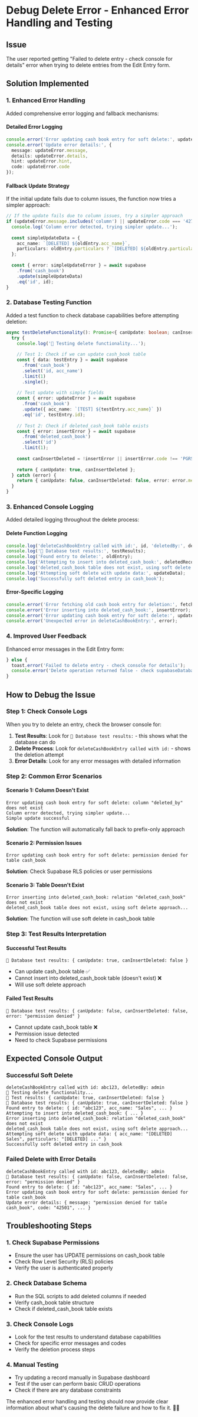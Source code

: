 # Debug Delete Error - Enhanced Error Handling and Testing

## Issue
The user reported getting "Failed to delete entry - check console for details" error when trying to delete entries from the Edit Entry form.

## Solution Implemented

### **1. Enhanced Error Handling**
Added comprehensive error logging and fallback mechanisms:

#### **Detailed Error Logging**
```typescript
console.error('Error updating cash book entry for soft delete:', updateError);
console.error('Update error details:', {
  message: updateError.message,
  details: updateError.details,
  hint: updateError.hint,
  code: updateError.code
});
```

#### **Fallback Update Strategy**
If the initial update fails due to column issues, the function now tries a simpler approach:
```typescript
// If the update fails due to column issues, try a simpler approach
if (updateError.message.includes('column') || updateError.code === '42703') {
  console.log('Column error detected, trying simpler update...');
  
  const simpleUpdateData = {
    acc_name: `[DELETED] ${oldEntry.acc_name}`,
    particulars: oldEntry.particulars ? `[DELETED] ${oldEntry.particulars}` : '[DELETED]',
  };
  
  const { error: simpleUpdateError } = await supabase
    .from('cash_book')
    .update(simpleUpdateData)
    .eq('id', id);
}
```

### **2. Database Testing Function**
Added a test function to check database capabilities before attempting deletion:

```typescript
async testDeleteFunctionality(): Promise<{ canUpdate: boolean; canInsertDeleted: boolean; error?: string }> {
  try {
    console.log('🧪 Testing delete functionality...');
    
    // Test 1: Check if we can update cash_book table
    const { data: testEntry } = await supabase
      .from('cash_book')
      .select('id, acc_name')
      .limit(1)
      .single();
      
    // Test update with simple fields
    const { error: updateError } = await supabase
      .from('cash_book')
      .update({ acc_name: `[TEST] ${testEntry.acc_name}` })
      .eq('id', testEntry.id);
      
    // Test 2: Check if deleted_cash_book table exists
    const { error: insertError } = await supabase
      .from('deleted_cash_book')
      .select('id')
      .limit(1);
      
    const canInsertDeleted = !insertError || insertError.code !== 'PGRST116';
    
    return { canUpdate: true, canInsertDeleted };
  } catch (error) {
    return { canUpdate: false, canInsertDeleted: false, error: error.message };
  }
}
```

### **3. Enhanced Console Logging**
Added detailed logging throughout the delete process:

#### **Delete Function Logging**
```typescript
console.log('deleteCashBookEntry called with id:', id, 'deletedBy:', deletedBy);
console.log('🧪 Database test results:', testResults);
console.log('Found entry to delete:', oldEntry);
console.log('Attempting to insert into deleted_cash_book:', deletedRecord);
console.log('deleted_cash_book table does not exist, using soft delete approach...');
console.log('Attempting soft delete with update data:', updateData);
console.log('Successfully soft deleted entry in cash_book');
```

#### **Error-Specific Logging**
```typescript
console.error('Error fetching old cash book entry for deletion:', fetchError);
console.error('Error inserting into deleted_cash_book:', insertError);
console.error('Error updating cash book entry for soft delete:', updateError);
console.error('Unexpected error in deleteCashBookEntry:', error);
```

### **4. Improved User Feedback**
Enhanced error messages in the Edit Entry form:

```typescript
} else {
  toast.error('Failed to delete entry - check console for details');
  console.error('Delete operation returned false - check supabaseDatabase.ts logs');
}
```

## How to Debug the Issue

### **Step 1: Check Console Logs**
When you try to delete an entry, check the browser console for:

1. **Test Results**: Look for `🧪 Database test results:` - this shows what the database can do
2. **Delete Process**: Look for `deleteCashBookEntry called with id:` - shows the deletion attempt
3. **Error Details**: Look for any error messages with detailed information

### **Step 2: Common Error Scenarios**

#### **Scenario 1: Column Doesn't Exist**
```
Error updating cash book entry for soft delete: column "deleted_by" does not exist
Column error detected, trying simpler update...
Simple update successful
```
**Solution**: The function will automatically fall back to prefix-only approach

#### **Scenario 2: Permission Issues**
```
Error updating cash book entry for soft delete: permission denied for table cash_book
```
**Solution**: Check Supabase RLS policies or user permissions

#### **Scenario 3: Table Doesn't Exist**
```
Error inserting into deleted_cash_book: relation "deleted_cash_book" does not exist
deleted_cash_book table does not exist, using soft delete approach...
```
**Solution**: The function will use soft delete in cash_book table

### **Step 3: Test Results Interpretation**

#### **Successful Test Results**
```
🧪 Database test results: { canUpdate: true, canInsertDeleted: false }
```
- Can update cash_book table ✅
- Cannot insert into deleted_cash_book table (doesn't exist) ❌
- Will use soft delete approach

#### **Failed Test Results**
```
🧪 Database test results: { canUpdate: false, canInsertDeleted: false, error: "permission denied" }
```
- Cannot update cash_book table ❌
- Permission issue detected
- Need to check Supabase permissions

## Expected Console Output

### **Successful Soft Delete**
```
deleteCashBookEntry called with id: abc123, deletedBy: admin
🧪 Testing delete functionality...
🧪 Test results: { canUpdate: true, canInsertDeleted: false }
🧪 Database test results: { canUpdate: true, canInsertDeleted: false }
Found entry to delete: { id: "abc123", acc_name: "Sales", ... }
Attempting to insert into deleted_cash_book: { ... }
Error inserting into deleted_cash_book: relation "deleted_cash_book" does not exist
deleted_cash_book table does not exist, using soft delete approach...
Attempting soft delete with update data: { acc_name: "[DELETED] Sales", particulars: "[DELETED] ..." }
Successfully soft deleted entry in cash_book
```

### **Failed Delete with Error Details**
```
deleteCashBookEntry called with id: abc123, deletedBy: admin
🧪 Database test results: { canUpdate: false, canInsertDeleted: false, error: "permission denied" }
Found entry to delete: { id: "abc123", acc_name: "Sales", ... }
Error updating cash book entry for soft delete: permission denied for table cash_book
Update error details: { message: "permission denied for table cash_book", code: "42501", ... }
```

## Troubleshooting Steps

### **1. Check Supabase Permissions**
- Ensure the user has UPDATE permissions on cash_book table
- Check Row Level Security (RLS) policies
- Verify the user is authenticated properly

### **2. Check Database Schema**
- Run the SQL scripts to add deleted columns if needed
- Verify cash_book table structure
- Check if deleted_cash_book table exists

### **3. Check Console Logs**
- Look for the test results to understand database capabilities
- Check for specific error messages and codes
- Verify the deletion process steps

### **4. Manual Testing**
- Try updating a record manually in Supabase dashboard
- Test if the user can perform basic CRUD operations
- Check if there are any database constraints

The enhanced error handling and testing should now provide clear information about what's causing the delete failure and how to fix it. 🧪✅











